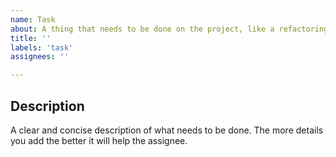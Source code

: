 ```yaml
---
name: Task
about: A thing that needs to be done on the project, like a refactoring or updating a library
title: ''
labels: 'task'
assignees: ''

---
```


## Description

A clear and concise description of what needs to be done. The more details you add the better it
will help the assignee.
